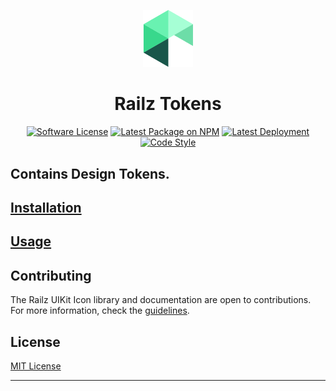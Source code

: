 <p align="center">
  <a href="https://railz.ai/" rel="noopener" target="_blank"><img width="80" src="../../../docs/assets/images/railz-logo.svg" alt="MUI logo"></a>
</p>

<h1 align="center">Railz Tokens</h1>


<p align="center">
  <a href="https://github.com/railz-ai/railz-uikit/blob/master/LICENSE"><img src="https://img.shields.io/npm/l/@railzai/railz-tokens" alt="Software License"/></a>
  <a href="https://www.npmjs.com/package/@railzai/railz-tokens"><img src="https://img.shields.io/npm/v/@railzai/railz-tokens/latest.svg" alt="Latest Package on NPM"/></a>
  <a href="https://github.com/railz-ai/railz-uikit/actions/workflows/publish.yml"><img src="https://github.com/railz-ai/railz-uikit/actions/workflows/publish.yml/badge.svg" alt="Latest Deployment"/></a>
  <a href="https://stenciljs.com/docs/style-guide">
          <img src="https://img.shields.io/badge/code_style-stencil/stylelint/prettier-5851ff.svg?style=flat-square" alt="Code Style" />
      </a>
</p>
<h2>Contains Design Tokens.</h2>



## [Installation](../../INSTALLATION.md)


## [Usage](../../USAGE.md)

## Contributing

The Railz UIKit Icon library and documentation are open to contributions. For more information, check
the [guidelines](../../../CONTRIBUTING.md).

## License

[MIT License](../../../LICENSE)

---
